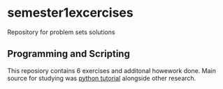 # semester1excercises
Repository for problem sets solutions

## Programming and Scripting

This reposiory contains 6 exercises and additonal howework done.
Main source for studying was [python tutorial](https://docs.python.org/3/tutorial/) alongside other research. 
